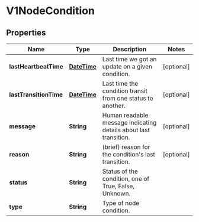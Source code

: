 
# V1NodeCondition

## Properties
Name | Type | Description | Notes
------------ | ------------- | ------------- | -------------
**lastHeartbeatTime** | [**DateTime**](DateTime.md) | Last time we got an update on a given condition. |  [optional]
**lastTransitionTime** | [**DateTime**](DateTime.md) | Last time the condition transit from one status to another. |  [optional]
**message** | **String** | Human readable message indicating details about last transition. |  [optional]
**reason** | **String** | (brief) reason for the condition&#39;s last transition. |  [optional]
**status** | **String** | Status of the condition, one of True, False, Unknown. | 
**type** | **String** | Type of node condition. | 



